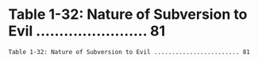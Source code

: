 # Table 1-32: Nature of Subversion to Evil ........................ 81

```
Table 1-32: Nature of Subversion to Evil ........................ 81

```
